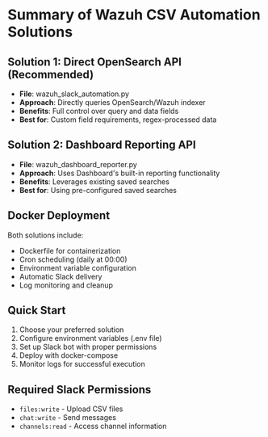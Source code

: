 # Summary of Wazuh CSV Automation Solutions

## Solution 1: Direct OpenSearch API (Recommended)
- **File**: wazuh_slack_automation.py
- **Approach**: Directly queries OpenSearch/Wazuh indexer
- **Benefits**: Full control over query and data fields
- **Best for**: Custom field requirements, regex-processed data

## Solution 2: Dashboard Reporting API
- **File**: wazuh_dashboard_reporter.py  
- **Approach**: Uses Dashboard's built-in reporting functionality
- **Benefits**: Leverages existing saved searches
- **Best for**: Using pre-configured saved searches

## Docker Deployment
Both solutions include:
- Dockerfile for containerization
- Cron scheduling (daily at 00:00)
- Environment variable configuration
- Automatic Slack delivery
- Log monitoring and cleanup

## Quick Start
1. Choose your preferred solution
2. Configure environment variables (.env file)
3. Set up Slack bot with proper permissions
4. Deploy with docker-compose
5. Monitor logs for successful execution

## Required Slack Permissions
- `files:write` - Upload CSV files
- `chat:write` - Send messages  
- `channels:read` - Access channel information
